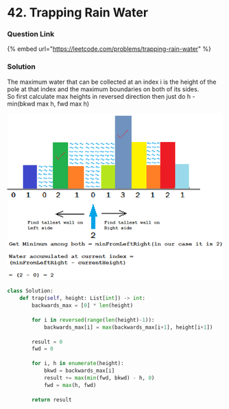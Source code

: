 # 42. Trapping Rain Water

### Question Link

{% embed url="https://leetcode.com/problems/trapping-rain-water" %}

### Solution

The maximum water that can be collected at an index i is the height of the pole at that index and the maximum boundaries on both of its sides.\
So first calculate max heights in reversed direction then just do h - min(bkwd max h, fwd max h)

![](<../../.gitbook/assets/image (11).png>)

```python
class Solution:
    def trap(self, height: List[int]) -> int:
        backwards_max = [0] * len(height)
        
        for i in reversed(range(len(height)-1)):
            backwards_max[i] = max(backwards_max[i+1], height[i+1])

        result = 0
        fwd = 0

        for i, h in enumerate(height):
            bkwd = backwards_max[i]
            result += max(min(fwd, bkwd) - h, 0)
            fwd = max(h, fwd)

        return result
```
